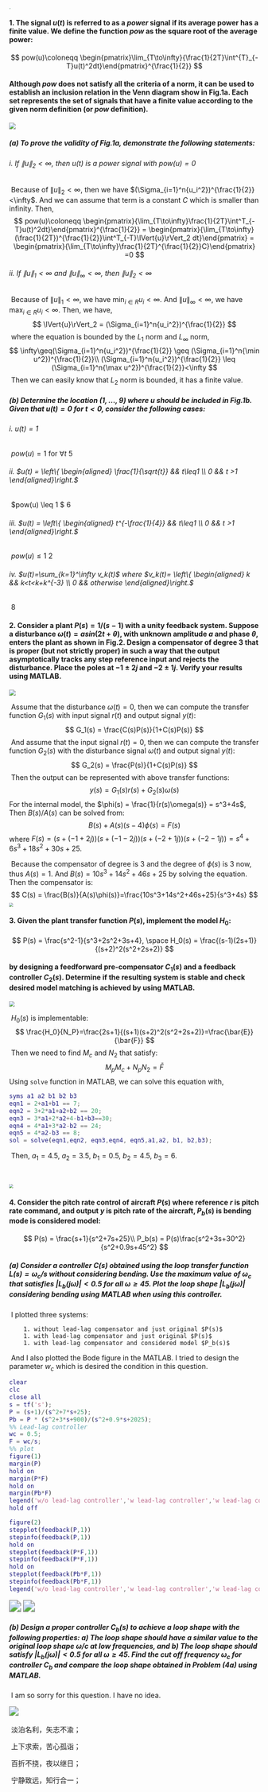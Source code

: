 <img src="LOGO\SNU.png" style="zoom:6%;" /><img src="LOGO\Seoul_national_university_logotype.svg.png" style="zoom:10%;" />



#### 1. The signal $u(t)$ is referred to as a *power* signal if its average power has a finite value. We define the function *pow* as the square root of the average power:

$$
pow(u)\coloneqq \begin{pmatrix}\lim_{T\to\infty}{\frac{1}{2T}\int^{T}_{-T}u(t)^2dt}\end{pmatrix}^{\frac{1}{2}}
$$

#### Although *pow* does not satisfy all the criteria of a norm, it can be used to establish an inclusion relation in the Venn diagram show in Fig.1a. Each set represents the set of signals that have a finite value according to the given norm definition (or *pow* definition).

<img src="Figure\1.PNG" style="zoom:80%;" />

##### (a) To prove the validity of Fig.1a, demonstrate the following statements:

###### 	i. If $\lVert{u}\rVert_2 <\infty$, then $u(t)$ is a *power signal* with $pow(u)=0$

​	Because of $\lVert{u}\rVert_2<\infty$, then we have $(\Sigma_{i=1}^n{u_i^2})^{\frac{1}{2}}<\infty$. And we can assume that term is a constant $C$ which is smaller than infinity. Then,
$$
pow(u)\coloneqq \begin{pmatrix}{\lim_{T\to\infty}\frac{1}{2T}\int^T_{-T}u(t)^2dt}\end{pmatrix}^{\frac{1}{2}}
= \begin{pmatrix}{\lim_{T\to\infty}(\frac{1}{2T})^{\frac{1}{2}}\int^T_{-T}\lVert{u}\rVert_2 dt}\end{pmatrix}
= \begin{pmatrix}{\lim_{T\to\infty}\frac{1}{2T}^{\frac{1}{2}}C}\end{pmatrix}
=0
$$

###### 	ii. If $\lVert{u}\rVert_1<\infty$ and $\lVert{u}\rVert_{\infty}<\infty$, then $\lVert{u}\rVert_2<\infty$

​	Because of $\lVert{u}\rVert_1<\infty$, we have $\min_{i\in R} u_i < \infty$. And $\lVert{u}\rVert_{\infty} < \infty$, we have $\max_{i\in R} u_i < \infty$. Then, we have,
$$
\lVert{u}\rVert_2 = (\Sigma_{i=1}^n{u_i^2})^{\frac{1}{2}}
$$
​	where the equation is bounded by the $L_1$ norm and $L_\infty$ norm,
$$
\infty\geq(\Sigma_{i=1}^n{u_i^2})^{\frac{1}{2}} \geq (\Sigma_{i=1}^n{\min u^2})^{\frac{1}{2}}\\
(\Sigma_{i=1}^n{u_i^2})^{\frac{1}{2}} \leq (\Sigma_{i=1}^n{\max u^2})^{\frac{1}{2}}<\infty
$$
​	Then we can easily know that $L_2$ norm is bounded, it has a finite value.

##### (b) Determine the location $(1,...,9)$ where $u$ should be included in Fig.1b. Given that $u(t) = 0$ for $t<0$, consider the following cases:

###### 	i. $u(t) = 1$ 

​		$pow(u) = 1$ for $\forall t$			5

###### 	ii. $u(t) = \left\{ \begin{aligned} \frac{1}{\sqrt{t}} && t\leq1 \\  0 && t >1 \end{aligned}\right.$

​		$pow(u) \leq 1 $						6

###### 	iii. $u(t) = \left\{ \begin{aligned} t^{-\frac{1}{4}} && t\leq1 \\  0 && t >1 \end{aligned}\right.$

​		$pow(u)\leq 1$						2

###### 	iv. $u(t)=\sum_{k=1}^\infty v_k(t)$ where $v_k(t)= \left\{ \begin{aligned} k && k<t<k+k^{-3} \\  0 && otherwise \end{aligned}\right.$

​		8

#### 2. Consider a plant $P(s) = 1/(s-1)$ with a unity feedback system. Suppose a disturbance $\omega(t) = asin(2t+\theta)$, with unknown amplitude $a$ and phase $\theta$, enters the plant as shown in Fig.2. Design a compensator of degree 3 that is proper (but not strictly proper) in such a way that the output asymptotically tracks any step reference input and rejects the disturbance. Place the poles at $-1\pm2j$ and $-2\pm1j$. Verify your results using MATLAB.

<img src="Figure\2.PNG" style="zoom:80%;" />

​	Assume that the disturbance $\omega(t)=0$, then we can compute the transfer function $G_1(s)$ with input signal $r(t)$ and output signal $y(t)$:
$$
G_1(s) = \frac{C(s)P(s)}{1+C(s)P(s)}
$$
​	And assume that the input signal $r(t) = 0$, then we can compute the transfer function $G_2(s)$ with the disturbance signal $\omega(t)$ and output signal $y(t)$:
$$
G_2(s) = \frac{P(s)}{1+C(s)P(s)}
$$
​	Then the output can be represented with above transfer functions:
$$
y(s) = G_1(s)r(s) + G_2(s)\omega(s)
$$
​	For the internal model, the $\phi(s) = \frac{1}{r(s)\omega(s)} = s^3+4s$, Then $B(s)/A(s)$ can be solved from:
$$
B(s)+A(s)(s-4)\phi(s) = F(s)
$$
​	where $F(s) = (s+(-1+2j))(s+(-1-2j))(s+(-2+1j))(s+(-2-1j))=s^4+6s^3+18s^2+30s+25$.

​	Because the compensator of degree is 3 and the degree of $\phi(s)$ is 3 now, thus $A(s) = 1$. And $B(s) = 10s^3+14s^2+46s+25$ by solving the equation. Then the compensator is:
$$
C(s) = \frac{B(s)}{A(s)\phi(s)}=\frac{10s^3+14s^2+46s+25}{s^3+4s}
$$
<img src="Figure\3.PNG" style="zoom:50%;" />

#### 3. Given the plant transfer function $P(s)$, implement the model $H_0$:

$$
P(s) = \frac{s^2-1}{s^3+2s^2+3s+4}, \space H_0(s) = \frac{(s-1)(2s+1)}{(s+2)^2(s^2+2s+2)}
$$

#### by designing a feedforward pre-compensator $C_1(s)$ and a feedback controller $C_2(s)$. Determine if the resulting system is stable and check desired model matching is achieved by using MATLAB.

<img src="Figure\4.PNG" style="zoom:70%;" />

​	$H_0(s)$ is implementable:
$$
\frac{H_0}{N_P}=\frac{2s+1}{(s+1)(s+2)^2(s^2+2s+2)}=\frac{\bar{E}}{\bar{F}}
$$
​	Then we need to find $M_c$ and $N_2$ that satisfy:
$$
M_pM_c+N_pN_2=\bar{F}
$$
​	Using `solve` function in MATLAB, we can solve this equation with,

```matlab
syms a1 a2 b1 b2 b3
eqn1 = 2+a1+b1 == 7;
eqn2 = 3+2*a1+a2+b2 == 20;
eqn3 = 3*a1+2*a2+4-b1+b3==30;
eqn4 = 4*a1+3*a2-b2 == 24;
eqn5 = 4*a2-b3 == 8;
sol = solve(eqn1,eqn2, eqn3,eqn4, eqn5,a1,a2, b1, b2,b3);
```

​	Then, $a_1 = 4.5$, $a_2 = 3.5$, $b_1 = 0.5$, $b_2 = 4.5$, $b_3 = 6$.

​	

<img src="Figure\5.PNG" style="zoom:50%;" />



#### 4. Consider the pitch rate control of aircraft $P(s)$ where reference $r$ is pitch rate command, and output $y$ is pitch rate of the aircraft, $P_b(s)$ is bending mode is considered model:

$$
P(s) = \frac{s+1}{s^2+7s+25}\\
P_b(s) = P(s)\frac{s^2+3s+30^2}{s^2+0.9s+45^2}
$$

##### (a)	Consider a controller $C(s)$ obtained using the loop transfer function $L(s) = \omega_c/s$ without considering bending. Use the maximum value of $\omega_c$ that satisfies $\vert L_b(j\omega)\vert < 0.5$ for all $\omega \geq 45$. Plot the loop shape $\vert L_b(j\omega)\vert$ considering bending using MATLAB when using this controller.

​	I plotted three systems:

		1. without lead-lag compensator and just original $P(s)$
		1. with lead-lag compensator and just original $P(s)$
		1. with lead-lag compensator and considered model $P_b(s)$

​	And I also plotted the Bode figure in the MATLAB. I tried to design the parameter $w_c$ which is desired the condition in this question.

```matlab
clear
clc
close all
s = tf('s');
P = (s+1)/(s^2+7*s+25);
Pb = P * (s^2+3*s+900)/(s^2+0.9*s+2025);
%% Lead-lag controller
wc = 0.5;
F = wc/s;
%% plot
figure(1)
margin(P)
hold on
margin(P*F)
hold on
margin(Pb*F)
legend('w/o lead-lag controller','w lead-lag controller','w lead-lag controller w bending mode');
hold off

figure(2)
stepplot(feedback(P,1))
stepinfo(feedback(P,1))
hold on
stepplot(feedback(P*F,1))
stepinfo(feedback(P*F,1))
hold on
stepplot(feedback(Pb*F,1))
stepinfo(feedback(Pb*F,1))
legend('w/o lead-lag controller','w lead-lag controller','w lead-lag controller w bending mode');
```

<img src="Figure\6.png" style="zoom:150%;" />

<img src="Figure\7.png" style="zoom:150%;" />

##### (b) Design a proper controller $C_b(s)$ to achieve a loop shape with the following properties: a) The loop shape should have a similar value to the original loop shape $\omega/c$ at low frequencies, and b) The loop shape should satisfy $\vert L_b(j\omega)\vert<0.5$ for all $\omega \geq 45$. Find the cut off frequency $\omega_c$ for controller $C_b$ and compare the loop shape obtained in  Problem (4a) using MATLAB.

​	I am so sorry for this question. I have no idea.







​																																																									<img src="C:/Users/BRL/Documents/GitHub/Control-System-1/Assignment/3. State Feedback And Kalman Filter/LOGO/signature.png" style="zoom:120%;" />

​																																																										淡泊名利，矢志不渝；

​																																																										上下求索，苦心孤诣；

​																																																										百折不挠，夜以继日；

​																																																										宁静致远，知行合一；